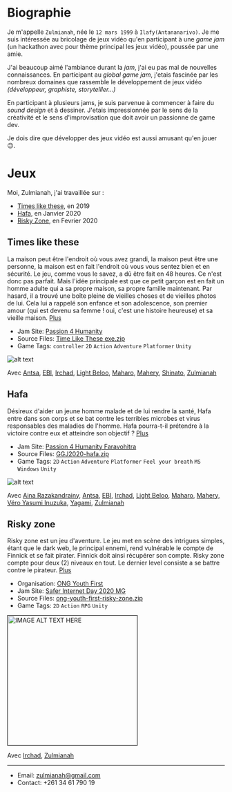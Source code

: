 # Biographie
Je m'appelle `Zulmianah`, née le `12 mars 1999` à `Ilafy(Antananarivo)`. Je me suis intéressée au bricolage de jeux vidéo qu'en participant à une *game jam* (un hackathon avec pour thème principal les jeux vidéo), poussée par une amie.

J'ai beaucoup aimé l'ambiance durant la *jam*, j'ai eu pas mal de nouvelles connaissances. En participant au *global game jam*, j'etais fascinée par les nombreux domaines que rassemble le développement de jeux vidéo *(développeur, graphiste, storytelller...)*

En participant à plusieurs jams, je suis parvenue à commencer à faire du *sound design* et à dessiner. J'etais impressionnée par le sens de la créativité et le sens d'improvisation que doit avoir un passionne de game dev.

Je dois dire que développer des jeux vidéo est aussi amusant qu'en jouer 😉.
# Jeux
Moi, Zulmianah, j'ai travaillée sur :
 - [Times like these](https://globalgamejam.org/2019/games/times-these), en 2019
 - [Hafa](https://globalgamejam.org/2020/games/hafa-4), en Janvier 2020
 - [Risky Zone](https://zulmianah.itch.io/risky-zone), en Fevrier 2020



## Times like these
La maison peut être l'endroit où vous avez grandi, la maison peut être une personne, la maison est en fait l'endroit où vous vous sentez bien et en sécurité. Le jeu, comme vous le savez, a dû être fait en 48 heures. Ce n'est donc pas parfait. Mais l'idée principale est que ce petit garçon est en fait un homme adulte qui a sa propre maison, sa propre famille maintenant. Par hasard, il a trouvé une boîte pleine de vieilles choses et de vieilles photos de lui. Cela lui a rappelé son enfance et son adolescence, son premier amour (qui est devenu sa femme ! oui, c'est une histoire heureuse) et sa vieille maison. [Plus](https://globalgamejam.org/2019/games/times-these)

 - Jam Site: [Passion 4 Humanity](https://globalgamejam.org/2019/jam-sites/passion-humanity)
 - Source Files: [Time Like These exe.zip](https://ggj.s3.amazonaws.com/games/2019/01/176824/exec/C0Uf4/Time%20Like%20These%20exe.zip)
 - Game Tags: `controller` `2D` `Action` `Adventure` `Platformer` `Unity`


![alt text][times-like-these-cinematic-1]

Avec [Antsa](https://globalgamejam.org/users/antsa), [EBI](https://globalgamejam.org/users/ebi), [Irchad](https://globalgamejam.org/users/ebi), [Light Beloo](https://globalgamejam.org/users/light-beloo), [Maharo](https://globalgamejam.org/users/maharo-r), [Mahery](https://globalgamejam.org/users/mahery), [Shinato](https://globalgamejam.org/users/shinato), [Zulmianah](https://globalgamejam.org/users/zulmianah)



## Hafa
Désireux d'aider un jeune homme malade et de lui rendre la santé, Hafa entre dans son corps et se bat contre les terribles microbes et virus responsables des maladies de l'homme. Hafa pourra-t-il prétendre à la victoire contre eux et atteindre son objectif ? [Plus](https://globalgamejam.org/2020/games/hafa-4)

 - Jam Site: [Passion 4 Humanity Faravohitra](https://globalgamejam.org/2020/jam-sites/passion-4-humanity-faravohitra)
 - Source Files: [GGJ2020-hafa.zip](https://ggj.s3.amazonaws.com/games/2020/02/209536/src/b5BVs/GGJ2020-hafa.zip)
 - Game Tags: `2D` `Action` `Adventure` `Platformer` `Feel your breath` `MS Windows` `Unity`

![alt text][hafa-cinematic-1]

Avec [Aina Razakandrainy](https://globalgamejam.org/users/aina-razakandrainy), [Antsa](https://globalgamejam.org/users/antsa), [EBI](https://globalgamejam.org/users/ebi), [Irchad](https://globalgamejam.org/users/ebi), [Light Beloo](https://globalgamejam.org/users/light-beloo), [Maharo](https://globalgamejam.org/users/maharo-r), [Mahery](https://globalgamejam.org/users/mahery), [Véro Yasumi Inuzuka](https://globalgamejam.org/users/v%C3%A9ro-yasumi-inuzuka), [Yagami](https://globalgamejam.org/users/yagami), [Zulmianah](https://globalgamejam.org/users/zulmianah)


## Risky zone
Risky zone est un jeu d'aventure. Le jeu met en scène des intrigues simples, étant que le dark web, le principal ennemi, rend vulnérable le compte de Finnick et se fait pirater. Finnick doit ainsi récupérer son compte. Risky zone compte pour deux (2) niveaux en tout. Le dernier level consiste a se battre contre le pirateur. [Plus](https://zulmianah.itch.io/risky-zone)

 - Organisation: [ONG Youth First](https://youthfirst.itch.io/)
 - Jam Site: [Safer Internet Day 2020 MG](https://itch.io/jam/safer-internet-day-2020-mg?fbclid=IwAR0ov3AcyFf-Bpg-TOKkVteCiVM21tnMuq9Fh1Dk8Yl3CyXhHq1KZw4zI8c)
 - Source Files: [ong-youth-first-risky-zone.zip](https://drive.google.com/uc?export=download&confirm=P4BJ&id=1uC90TS0LSmBtZ9bekTnOfGNNWqV09s6p)
 - Game Tags: `2D` `Action` `RPG` `Unity`

<a href="http://www.youtube.com/watch?feature=player_embedded&v=6gcWJXfsrlQ
" target="_blank"><img src="https://img.itch.zone/aW1hZ2UvNTc2OTczLzMwNDc0MTgucG5n/347x500/xqKbyk.png" 
alt="IMAGE ALT TEXT HERE" width="300" height="300" border="1" /></a>

Avec [Irchad](https://globalgamejam.org/users/ebi), [Zulmianah](https://globalgamejam.org/users/zulmianah)

[times-like-these-cinematic-1]: https://img.itch.zone/aW1nLzMzNDg4MDcucG5n/original/zzEo4U.png "times-like-these-cinematic-1.png"
[hafa-cinematic-1]: https://img.itch.zone/aW1nLzMzNDg4NTQucG5n/347x500/6b6RRY.png "hafa-cinematic-1.png"

---

 - Email: zulmianah@gmail.com
 - Contact: +261 34 61 790 19
